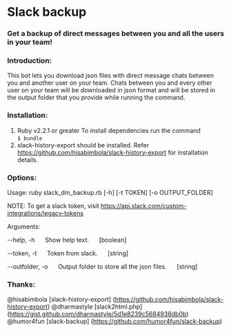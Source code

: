 # Slack backup
### Get a backup of direct messages between you and all the users in your team!

### Introduction:
This bot lets you download json files with direct message chats between you and another user on your team. Chats between you and every other user on your team will be downloaded in json format and will be stored in the output folder that you provide while running the command. 

### Installation:
1. Ruby v2.2.1 or greater
   To install dependencies run the command   
   `$ bundle`
2. slack-history-export should be installed. Refer https://github.com/hisabimbola/slack-history-export for installation details.

### Options:
Usage: ruby slack_dm_backup.rb [-h] [-t TOKEN] [-o OUTPUT_FOLDER]

NOTE: To get a slack token, visit https://api.slack.com/custom-integrations/legacy-tokens

Arguments:

--help, -h&nbsp;&nbsp;&nbsp;&nbsp;&nbsp;&nbsp;Show help text.&nbsp;&nbsp;&nbsp;&nbsp;&nbsp;&nbsp;[boolean]  

--token, -t&nbsp;&nbsp;&nbsp;&nbsp;&nbsp;&nbsp;Token from slack.&nbsp;&nbsp;&nbsp;&nbsp;&nbsp;&nbsp;[string] 

--outfolder, -o&nbsp;&nbsp;&nbsp;&nbsp;&nbsp;&nbsp;Output folder to store all the json files.&nbsp;&nbsp;&nbsp;&nbsp;&nbsp;&nbsp;[string] 

### Thanks:
@hisabimbola [slack-history-export] (https://github.com/hisabimbola/slack-history-export)
@dharmastyle [slack2html.php] (https://gist.github.com/dharmastyle/5d1e8239c5684938db0b)
@humor4fun [slack-backup] (https://github.com/humor4fun/slack-backup)